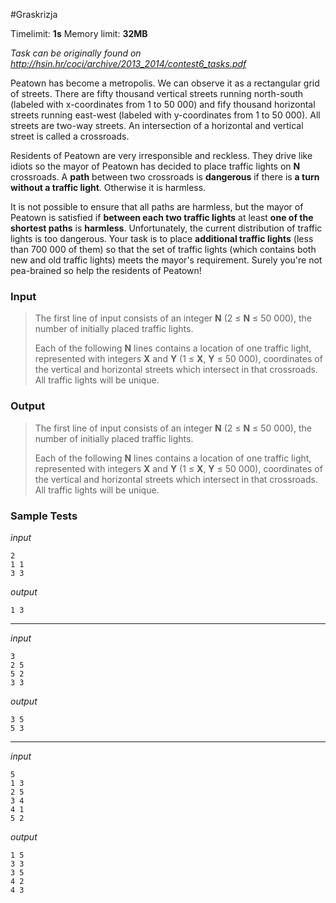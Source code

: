 #Graskrizja

Timelimit: **1s** Memory limit: **32MB**

*Task can be originally found on http://hsin.hr/coci/archive/2013_2014/contest6_tasks.pdf*

Peatown has become a metropolis. We can observe it as a rectangular grid
of streets. There are fifty thousand vertical streets running
north-south (labeled with x-coordinates from 1 to 50 000) and fify
thousand horizontal streets running east-west (labeled with
y-coordinates from 1 to 50 000). All streets are two-way streets. An
intersection of a horizontal and vertical street is called a crossroads.

Residents of Peatown are very irresponsible and reckless. They drive
like idiots so the mayor of Peatown has decided to place traffic lights
on **N** crossroads. A **path** between two crossroads is **dangerous**
if there is **a turn without a traffic light**. Otherwise it is
harmless.

It is not possible to ensure that all paths are harmless, but the mayor
of Peatown is satisfied if **between each two traffic lights** at least
**one of the shortest paths** is **harmless**. Unfortunately, the
current distribution of traffic lights is too dangerous. Your task is to
place **additional traffic lights** (less than 700 000 of them) so that
the set of traffic lights (which contains both new and old traffic
lights) meets the mayor's requirement. Surely you're not pea-brained so
help the residents of Peatown!

### Input
> The first line of input consists of an integer **N** (2 ≤ **N** ≤ 50
> 000), the number of initially placed traffic lights.
> 
> Each of the following **N** lines contains a location of one traffic
> light, represented with integers **X** and **Y** (1 ≤ **X**, **Y** ≤ 50
> 000), coordinates of the vertical and horizontal streets which intersect
> in that crossroads. All traffic lights will be unique.

### Output
> The first line of input consists of an integer **N** (2 ≤ **N** ≤ 50
> 000), the number of initially placed traffic lights.
> 
> Each of the following **N** lines contains a location of one traffic
> light, represented with integers **X** and **Y** (1 ≤ **X**, **Y** ≤ 50
> 000), coordinates of the vertical and horizontal streets which intersect
> in that crossroads. All traffic lights will be unique.

### Sample Tests
_input_

```
2
1 1
3 3
```

_output_

```
1 3
```

---

_input_

```
3
2 5
5 2
3 3
```

_output_

```
3 5
5 3
```

---

_input_

```
5
1 3
2 5
3 4
4 1
5 2
```

_output_

```
1 5
3 3
3 5
4 2
4 3
```